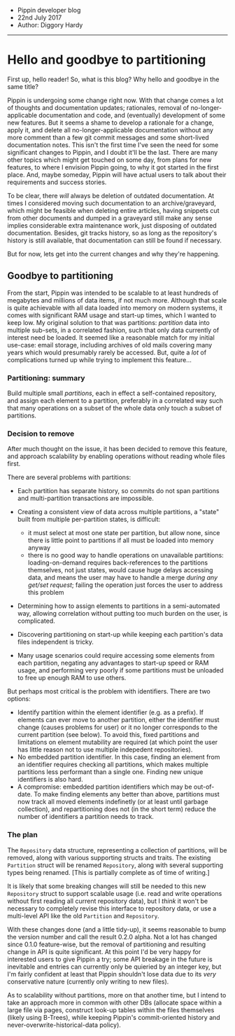 - Pippin developer blog
- 22nd July 2017
- Author: Diggory Hardy

------

Hello and goodbye to partitioning
==============

First up, hello reader! So, what is this blog? Why hello and goodbye in the same title?

Pippin is undergoing some change right now. With that change comes a lot of thoughts
and documentation updates; rationales, removal of no-longer-applicable documentation
and code, and (eventually) development of some new features. But it seems a shame to
develop a rationale for a change, apply it, and delete all no-longer-applicable documentation
without any more comment than a few git commit messages and some short-lived
documentation notes. This isn't the first time I've seen the need for some significant
changes to Pippin, and I doubt it'll be the last. There are many other topics which might
get touched on some day, from plans for new features, to where I envision Pippin going,
to why it got started in the first place. And, maybe someday, Pippin will have actual users
to talk about their requirements and success stories.

To be clear, there *will* always be deletion of outdated documentation. At times I considered
moving such documentation to an archive/graveyard, which might be feasible when deleting
entire articles, having snippets cut from other documents and dumped in a graveyard still
make any sense implies considerable extra maintenance work, just disposing of outdated
documentation. Besides, git tracks history, so as long as the repository's history is still
available, that documentation can still be found if necessary.

But for now, lets get into the current changes and why they're happening.


Goodbye to partitioning
------------------------

From the start, Pippin was intended to be scalable to at least hundreds of megabytes and
millions of data items, if not much more. Although that scale is quite achievable with all data
loaded into memory on modern systems, it comes with significant RAM usage and start-up
times, which I wanted to keep low. My original solution to that was partitions: *partition*
data into multiple sub-sets, in a correlated fashion, such that only data currently of
interest need be loaded. It seemed like a reasonable match for my initial use-case:
email storage, including archives of old mails covering many years which would presumably
rarely be accessed. But, quite a *lot* of complications turned up while trying to implement
this feature...

### Partitioning: summary

Build multiple small *partitions*, each in effect a self-contained repository,
and assign each element to a partition, preferably in a correlated way such
that many operations on a subset of the whole data only touch a subset of
partitions.

### Decision to remove

After much thought on the issue, it has been decided to remove this feature,
and approach scalability by enabling operations without reading whole files first.

There are several problems with partitions:

*   Each partition has separate history, so commits do not span partitions and
    multi-partition transactions are impossible.
*   Creating a consistent view of data across multiple partitions, a "state"
    built from multiple per-partition states, is difficult:
    
    *   it must select at most one state per partition, but allow none, since
        there is little point to partitions if all must be loaded into memory
        anyway
    *   there is no good way to handle operations on unavailable partitions:
        loading-on-demand requires back-references to the partitions themselves,
        not just states, would cause huge delays accessing data, and means the
        user may have to handle a merge *during any get/set request*; failing
        the operation just forces the user to address this problem
*   Determining how to assign elements to partitions in a semi-automated way,
    allowing correlation without putting too much burden on the user, is
    complicated.
*   Discovering partitioning on start-up while keeping each partition's data
    files independent is tricky.
*   Many usage scenarios could require accessing some elements from each
    partition, negating any advantages to start-up speed or RAM usage, and
    performing very poorly if some partitions must be unloaded to free up
    enough RAM to use others.

But perhaps most critical is the problem with identifiers. There are two options:

*   Identify partition within the element identifier (e.g. as a prefix). If
    elements can ever move to another partition, either the identifier must
    change (causes problems for user) or it no longer corresponds to the current
    partition (see below). To avoid this, fixed partitions and limitations on
    element mutability are required (at which point the user has little reason
    not to use multiple indepedent repositories).
*   No embedded partition identifier. In this case, finding an element from an
    identifier requires checking all partitions, which makes multiple partitions
    less performant than a single one. Finding new unique identifiers is also
    hard.
*   A compromise: embedded partition identifiers which may be out-of-date.
    To make finding elements any better than above, partitions must now track
    all moved elements indefinetly (or at least until garbage collection), and
    repartitioning does not (in the short term) reduce the number of identifiers
    a partition needs to track.

### The plan

The `Repository` data structure, representing a collection of partitions, will
be removed, along with various supporting structs and traits. The existing
`Partition` struct will be renamed `Repository`, along with several supporting
types being renamed. [This is partially complete as of time of writing.]

It is likely that some breaking changes will still be needed to this new `Repository`
struct to support scalable usage (i.e. read and write operations without first reading all
current repository data), but I *think* it won't be necessary to completely revise
this interface to repository data, or use a multi-level API like the old `Partition` and
`Repository`.

With these changes done (and a little tidy-up), it seems reasonable to bump the
version number and call the result 0.2.0 alpha. Not a lot has changed since
0.1.0 feature-wise, but the removal of partitioning and resulting change in API is 
quite significant. At this point I'd be very happy for interested users to give Pippin
a try; some API breakage in the future is inevitable and entries can currently only be
quieried by an integer key, but I'm fairly confident at least that Pippin shouldn't lose
data due to its *very* conservative nature (currently only writing to new files).

As to scalability without partitions, more on that another time, but I intend to take
an approach more in common with other DBs (allocate space within a large file via
pages, construct look-up tables within the files themselves (likely using B-Trees),
while keeping Pippin's commit-oriented history and never-overwrite-historical-data
policy).

